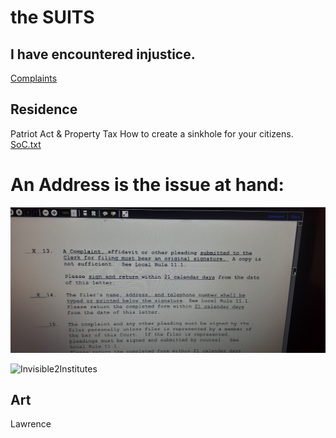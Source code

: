 # the SUITS
## I have encountered injustice.

[Complaints](./Complaints/LA/NewOrleans/FrMkt/duplicates_q-mark/LA_NOLA.md)

## Residence
Patriot Act & Property Tax
How to create a sinkhole for your citizens.
[SoC.txt](./Complaints/LA/NewOrleans/FrMkt/statementOfClaim.txt) <!-- #todo find .md -->

# An Address is the issue at hand:
![whatAddress?](./Complaints/Residence/_assets/LAED-tributes_n_contacts/20201104_165059.jpg)


![Invisible2Institutes]()

## Art
Lawrence

